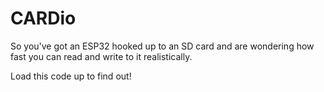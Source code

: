 # CARDio
So you've got an ESP32 hooked up to an SD card and are wondering how fast you can read and write to it realistically. 

Load this code up to find out!
